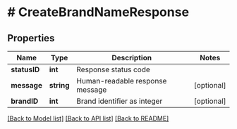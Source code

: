 # # CreateBrandNameResponse

## Properties

Name | Type | Description | Notes
------------ | ------------- | ------------- | -------------
**statusID** | **int** | Response status code |
**message** | **string** | Human-readable response message | [optional]
**brandID** | **int** | Brand identifier as integer | [optional]

[[Back to Model list]](../../README.md#models) [[Back to API list]](../../README.md#endpoints) [[Back to README]](../../README.md)

